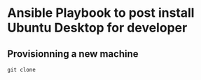 # Ansible Playbook to post install Ubuntu Desktop for developer

## Provisionning a new machine

````
git clone
````
